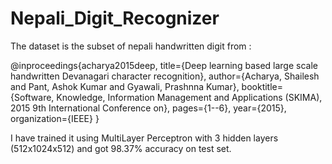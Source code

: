 # Nepali_Digit_Recognizer
The dataset is the subset of nepali handwritten digit from :

@inproceedings{acharya2015deep,
  title={Deep learning based large scale handwritten Devanagari character recognition},
  author={Acharya, Shailesh and Pant, Ashok Kumar and Gyawali, Prashnna Kumar},
  booktitle={Software, Knowledge, Information Management and Applications (SKIMA), 2015 9th International Conference on},
  pages={1--6},
  year={2015},
  organization={IEEE}
}
 
 I have trained it using MultiLayer Perceptron with 3 hidden layers (512x1024x512) and got 98.37% accuracy on test set.
